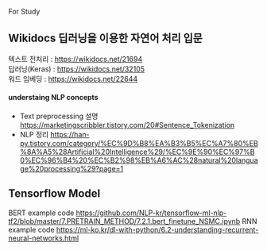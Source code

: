 For Study 


## Wikidocs 딥러닝을 이용한 자연어 처리 입문 
텍스트 전처리 : https://wikidocs.net/21694   
딥러닝(Keras) : https://wikidocs.net/32105    
워드 임베딩 : https://wikidocs.net/22644     


#### understaing NLP concepts 
+ Text preprocessing 설명 
https://marketingscribbler.tistory.com/20#Sentence_Tokenization 
+ NLP 정리
https://han-py.tistory.com/category/%EC%9D%B8%EA%B3%B5%EC%A7%80%EB%8A%A5%28Artificial%20Intelligence%29/%EC%9E%90%EC%97%B0%EC%96%B4%20%EC%B2%98%EB%A6%AC%28natural%20language%20processing%29?page=1

## Tensorflow Model
BERT example code 
https://github.com/NLP-kr/tensorflow-ml-nlp-tf2/blob/master/7.PRETRAIN_METHOD/7.2.1.bert_finetune_NSMC.ipynb 
RNN example code 
https://ml-ko.kr/dl-with-python/6.2-understanding-recurrent-neural-networks.html
